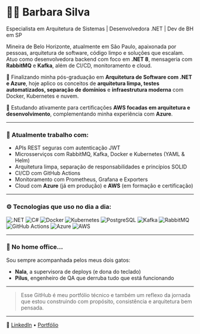 # 👩‍💻 Barbara Silva

Especialista em Arquitetura de Sistemas | Desenvolvedora .NET | Dev de BH em SP

Mineira de Belo Horizonte, atualmente em São Paulo, apaixonada por pessoas, arquitetura de software, código limpo e soluções que escalam.  
Atuo como desenvolvedora backend com foco em **.NET 8**, mensageria com **RabbitMQ** e **Kafka**, além de CI/CD, monitoramento e cloud.

🧠 Finalizando minha pós-graduação em **Arquitetura de Software com .NET e Azure**, hoje aplico os conceitos de **arquitetura limpa, testes automatizados, separação de domínios** e **infraestrutura moderna** com Docker, Kubernetes e nuvem.

🚀 Estudando ativamente para certificações **AWS focadas em arquitetura e desenvolvimento**, complementando minha experiência com **Azure**.

---

### 💼 Atualmente trabalho com:

- APIs REST seguras com autenticação JWT
- Microsserviços com RabbitMQ, Kafka, Docker e Kubernetes (YAML & Helm)
- Arquitetura limpa, separação de responsabilidades e princípios SOLID
- CI/CD com GitHub Actions
- Monitoramento com Prometheus, Grafana e Exporters
- Cloud com **Azure** (já em produção) e **AWS** (em formação e certificação)

---

### ⚙️ Tecnologias que uso no dia a dia:

![.NET](https://img.shields.io/badge/.NET-512BD4?style=for-the-badge&logo=dotnet&logoColor=white)
![C#](https://img.shields.io/badge/C%23-239120?style=for-the-badge&logo=c-sharp&logoColor=white)
![Docker](https://img.shields.io/badge/Docker-2496ED?style=for-the-badge&logo=docker&logoColor=white)
![Kubernetes](https://img.shields.io/badge/Kubernetes-326CE5?style=for-the-badge&logo=kubernetes&logoColor=white)
![PostgreSQL](https://img.shields.io/badge/PostgreSQL-4169E1?style=for-the-badge&logo=postgresql&logoColor=white)
![Kafka](https://img.shields.io/badge/Kafka-231F20?style=for-the-badge&logo=apachekafka&logoColor=white)
![RabbitMQ](https://img.shields.io/badge/RabbitMQ-FF6600?style=for-the-badge&logo=rabbitmq&logoColor=white)
![GitHub Actions](https://img.shields.io/badge/GitHub%20Actions-2088FF?style=for-the-badge&logo=githubactions&logoColor=white)
![Azure](https://img.shields.io/badge/Azure-0078D4?style=for-the-badge&logo=microsoftazure&logoColor=white)
![AWS](https://img.shields.io/badge/AWS-232F3E?style=for-the-badge&logo=amazonaws&logoColor=white)

---

### 🐾 No home office...

Sou sempre acompanhada pelos meus dois gatos:
- **Nala**, a supervisora de deploys (e dona do teclado)
- **Pilus**, engenheiro de QA que derruba tudo que está funcionando

---

> Esse GitHub é meu portfólio técnico e também um reflexo da jornada que estou construindo com propósito, consistência e arquitetura bem pensada.

---

🔗 [LinkedIn](https://www.linkedin.com/in/barbarasousilva) • [Portfólio](https://github.com/barbarasousilva?tab=repositories)
